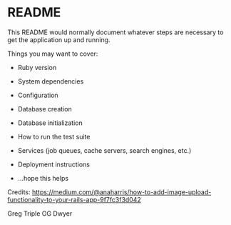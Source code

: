 # README

This README would normally document whatever steps are necessary to get the
application up and running.

Things you may want to cover:

* Ruby version

* System dependencies

* Configuration

* Database creation

* Database initialization

* How to run the test suite

* Services (job queues, cache servers, search engines, etc.)

* Deployment instructions

* ...hope this helps


Credits:
https://medium.com/@anaharris/how-to-add-image-upload-functionality-to-your-rails-app-9f7fc3f3d042

Greg Triple OG Dwyer
